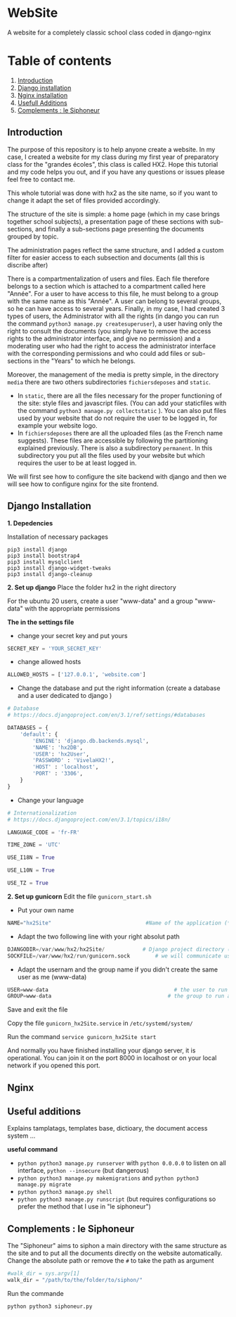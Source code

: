 # WebSite
A website for a completely classic school class coded in django-nginx 

# Table of contents
1. [Introduction](#introduction)
2. [Django installation](#Django)
3. [Nginx installation](#Nginx)
4. [Usefull Additions](#Additions)
5. [Complements : le Siphoneur](#Siphoneur)

## Introduction <a name="introduction"></a>
The purpose of this repository is to help anyone create a website. In my case, I created a website for my class during my first year of preparatory class for the "grandes écoles", this class is called HX2. Hope this tutorial and my code helps you out, and if you have any questions or issues please feel free to contact me.

This whole tutorial was done with hx2 as the site name, so if you want to change it adapt the set of files provided accordingly. 

The structure of the site is simple: a home page (which in my case brings together school subjects), a presentation page of these sections with sub-sections, and finally a sub-sections page presenting the documents grouped by topic.

The administration pages reflect the same structure, and I added a custom filter for easier access to each subsection and documents (all this is discribe after)

There is a compartmentalization of users and files. Each file therefore belongs to a section which is attached to a compartment called here "Année". For a user to have access to this file, he must belong to a group with the same name as this "Année". A user can belong to several groups, so he can have access to several years. Finally, in my case, I had created 3 types of users, the Administrator with all the rights (in dango you can run the command ```python3 manage.py createsuperuser```), a user having only the right to consult the documents (you simply have to remove the access rights to the administrator interface, and give no permission) and a moderating user who had the right to access the administrator interface with the corresponding permissions and who could add files or sub-sections in the "Years" to which he belongs. 

Moreover, the management of the media is pretty simple, in the directory ```media``` there are two others subdirectories ```fichiersdeposes``` and ```static```.
* In ```static```, there are all the files necessary for the proper functioning of the site: style files and javascript files. (You can add your staticfiles with the command ```python3 manage.py collectstatic``` ). You can also put files used by your website that do not require the user to be logged in, for example your website logo. 
* In ```fichiersdeposes``` there are all the uploaded files (as the French name suggests). These files are accessible by following the partitioning explained previously. There is also a subdirectory ```permanent```. In this subdirectory you put all the files used by your website but which requires the user to be at least logged in. 

We will first see how to configure the site backend with django and then we will see how to configure nginx for the site frontend. 

## Django Installation <a name="Django"></a>
__1. Depedencies__

Installation of necessary packages 
```
pip3 install django 
pip3 install bootstrap4
pip3 install mysqlclient 
pip3 install django-widget-tweaks 
pip3 install django-cleanup
```

__2. Set up django__
Place the folder hx2 in the right directory

For the ubuntu 20 users, create a user "www-data" and a group "www-data" with the appropriate permissions

__The in the settings file__
   * change your secret key and put yours
```python
SECRET_KEY = 'YOUR_SECRET_KEY'
```
   * change allowed hosts
```python
ALLOWED_HOSTS = ['127.0.0.1', 'website.com']
```
   * Change the database and put the right information (create a database and a user dedicated to django )
```python
# Database
# https://docs.djangoproject.com/en/3.1/ref/settings/#databases

DATABASES = {
    'default': {
        'ENGINE': 'django.db.backends.mysql',
        'NAME': 'hx2DB',
        'USER': 'hx2User',
        'PASSWORD' : 'VivelaHX2!',
        'HOST' : 'localhost',
        'PORT' : '3306',
    }
}
```

   * Change your language
```python
# Internationalization
# https://docs.djangoproject.com/en/3.1/topics/i18n/

LANGUAGE_CODE = 'fr-FR'

TIME_ZONE = 'UTC'

USE_I18N = True

USE_L10N = True

USE_TZ = True
```


__2. Set up gunicorn__
Edit the file ```gunicorn_start.sh```
* Put your own name
```python
NAME="hx2Site"                              #Name of the application (*)
```

* Adapt the two following line with your right absolut path
```python
DJANGODIR=/var/www/hx2/hx2Site/            # Django project directory (*)
SOCKFILE=/var/www/hx2/run/gunicorn.sock        # we will communicate using this unix socket (*)

```

* Adapt the usernam and the group name if you didn't create the same user as me (www-data)
```python
USER=www-data                                        # the user to run as (*)
GROUP=www-data                                     # the group to run as (*)
```
Save and exit the file

Copy the file ```gunicorn_hx2Site.service``` in ```/etc/systemd/system/```

Run the command ```service gunicorn_hx2Site start```

And normally you have finished installing your django server, it is operational. You can join it on the port 8000 in localhost or on your local network if you opened this port.

## Nginx <a name="Nginx"></a>

## Useful additions  <a name="Additions"></a>

Explains tamplatags, templates base, dictioary, the document access system  ...

__useful command__ 
* ```python python3 manage.py runserver``` with ```python 0.0.0.0``` to listen on all interface, ```python --insecure``` (but dangerous)
* ```python python3 manage.py makemigrations``` and ```python python3 manage.py migrate```
* ```python python3 manage.py shell```
* ```python python3 manage.py runscript``` (but requires configurations so prefer the method that I use in "le siphoneur")


## Complements : le Siphoneur <a name="Siphoneur"></a>
The "Siphoneur" aims to siphon a main directory with the same structure as the site and to put all the documents directly on the website automatically. 
Change the absolute path or remove the ```#``` to take the path as argument
```python
#walk_dir = sys.argv[1]
walk_dir = "/path/to/the/folder/to/siphon/"
```

Run the commande

```python python3 siphoneur.py```
